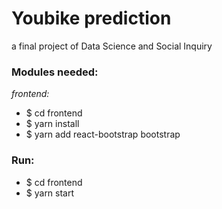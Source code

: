 # Youbike prediction
a final project of Data Science and Social Inquiry

### Modules needed:
*frontend:*
* $ cd frontend
* $ yarn install
* $ yarn add react-bootstrap bootstrap

### Run:
* $ cd frontend 
* $ yarn start
